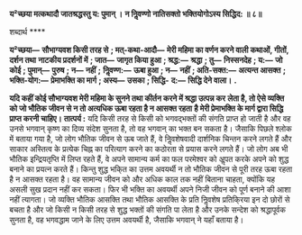 **य²च्छया मत्कथादौ जातश्रद्धस्तु य: पुमान् ।** **न निॢवण्णो नातिसक्तो भक्तियोगोऽस्य सिद्धिद: ॥ ८॥** 

शब्दार्थ **** 

**य²च्छया—** **सौभाग्यवश किसी तरह से** **; मत्-कथा-आदौ—** **मेरी महिमा का वर्णन करने वाली कथाओं, गीतों, दर्शन तथा** **नाटकीय प्रदर्शनों में** **; जात—** **जागृत किया हुआ** **; श्रद्ध:—** **श्रद्धा** **; तु—** **निस्सनदेह** **; य:—** **जो कोई** **; पुमान्—** **पुरुष** **; न—** **नहीं** **;** **निॢवण्ण:—** **ऊबा हुआ** **; न—** **नहीं** **; अति-सक्त:—** **अत्यन्त आसक्त** **; भक्ति-योग:—** **प्रेमाभक्ति का मार्ग** **; अस्य—** **उसका** **; सिद्धि-** **द:—** **सिद्धि देने वाला।** **.** 

**यदि कहीं कोई सौभाग्यवश मेरी महिमा के सुनने तथा कीर्तन करने में श्रद्धा उत्पन्न कर** **लेता है, तो ऐसे व्यक्ति को जो भौतिक जीवन से न तो अत्यधिक ऊबा रहता है न आसक्त रहता** **है मेरी प्रेमाभक्ति के मार्ग द्वारा सिद्धि प्राप्त करनी चाहिए।** **तात्पर्य :** यदि किसी तरह से किसी को भगवद्भक्तों की संगति प्राप्त हो जाती है और वह उनसे भगवान् कृष्ण का दिव्य संदेश सुनता है, तो वह भगवान् का भक्त बन सकता है। जैसाकि पिछले श्लोक में बताया गया है, जो लोग भौतिक जीवन से ऊब जाते हैं, वे निॢवशेषवादी दार्शनिक चिन्तन करने लगते हैं और साकार अस्तित्व के प्रत्येक चिह्न का परित्याग करने का कठोरता से प्रयास करने लगते हैं। जो लोग अब भी भौतिक इन्द्रियतृप्ति में लिप्त रहते हैं, वे अपने सामान्य कर्म का फल परमेश्वर को अॢपत करके अपने को शुद्ध बनाने का प्रयत्न करते हैं। किन्तु शुद्ध भकि्त का उत्तम अवयर्थी न तो भौतिक जीवन से पूरी तरह ऊबा रहता है न आसक्त रहता है। वह सामान्य जीवन को और अधिक काल तक नहीं बिताना चाहता, क्योंकि यह असली सुख प्रदान नहीं कर सकता। फिर भी भक्ति का अवयर्थी अपने निजी जीवन को पूर्ण बनाने की आशा नहीं त्यागता। जो व्यक्ति भौतिक आसक्ति तथा भौतिक आसक्ति के प्रति निॢवशेष प्रतिकि्रया इन दो छोरों से बचता है और जो किसी न किसी तरह से शुद्ध भक्तों की संगति पा लेता है और उनके सन्देश को श्रद्धापूर्वक सुनता है, वह भगवद्धाम जाने के लिए उत्तम अवयर्थी है, जैसाकि भगवान् ने यहाँ बताया है।  